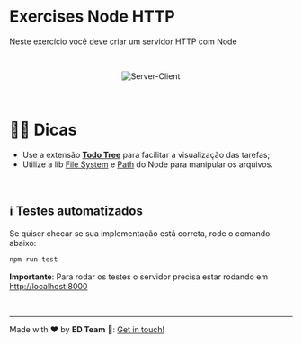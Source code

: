 # Exercises Node HTTP

Neste exercício você deve criar um servidor HTTP com Node

&nbsp;

<p align="center">
  <img alt="Server-Client" src="https://res.cloudinary.com/eufelipe/image/upload/v1655783743/EDevs/server_brqcvj.png">
</p>

&nbsp;
&nbsp;

# 💁‍♂️ Dicas

- Use a extensão **[Todo Tree](https://marketplace.visualstudio.com/items?itemName=Gruntfuggly.todo-tree)** para facilitar a visualização das tarefas;
- Utilize a lib [File System](https://nodejs.org/docs/latest-v16.x/api/fs.html) e [Path](https://nodejs.org/docs/latest-v16.x/api/path.html) do Node para manipular os arquivos.

&nbsp;
&nbsp;

## ℹ️ Testes automatizados

Se quiser checar se sua implementação está correta, rode o comando abaixo:

```bash
npm run test
```

**Importante**: Para rodar os testes o servidor precisa estar rodando em [http://localhost:8000](http://localhost:8000)

&nbsp;
&nbsp;

---

Made with ♥ by **ED Team** 👋: [Get in touch!](http://www.estartandodevs.com.br/)
